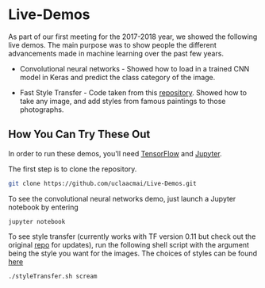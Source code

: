 # Live-Demos

As part of our first meeting for the 2017-2018 year, we showed the following live demos. The main purpose was to show people the different advancements made in machine learning over the past few years. 

* Convolutional neural networks - Showed how to load in a trained CNN model in Keras and predict the class category of the image. 

* Fast Style Transfer - Code taken from this [repository](https://github.com/lengstrom/fast-style-transfer). Showed how to take any image, and add styles from famous paintings to those photographs. 

## How You Can Try These Out

In order to run these demos, you'll need [TensorFlow](https://www.tensorflow.org/install/) and [Jupyter](https://jupyter.readthedocs.io/en/latest/install.html). 

The first step is to clone the repository.
   ```bash
   git clone https://github.com/uclaacmai/Live-Demos.git
   ```

To see the convolutional neural networks demo, just launch a Jupyter notebook by entering

    
    jupyter notebook
     

To see style transfer (currently works with TF version 0.11 but check out the original [repo](https://github.com/lengstrom/fast-style-transfer) for updates), run the following shell script with the argument being the style you want for the images. The choices of styles can be found [here](https://github.com/uclaacmai/Live-Demos/tree/master/fast-style-transfer/models)   

    
    ./styleTransfer.sh scream
    

